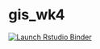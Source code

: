 # gis_wk4
<!-- badges: start -->
[![Launch Rstudio Binder](http://mybinder.org/badge_logo.svg)](https://mybinder.org/v2/gh/hongsliu/gis_wk4/master?urlpath=rstudio)
<!-- badges: end -->
